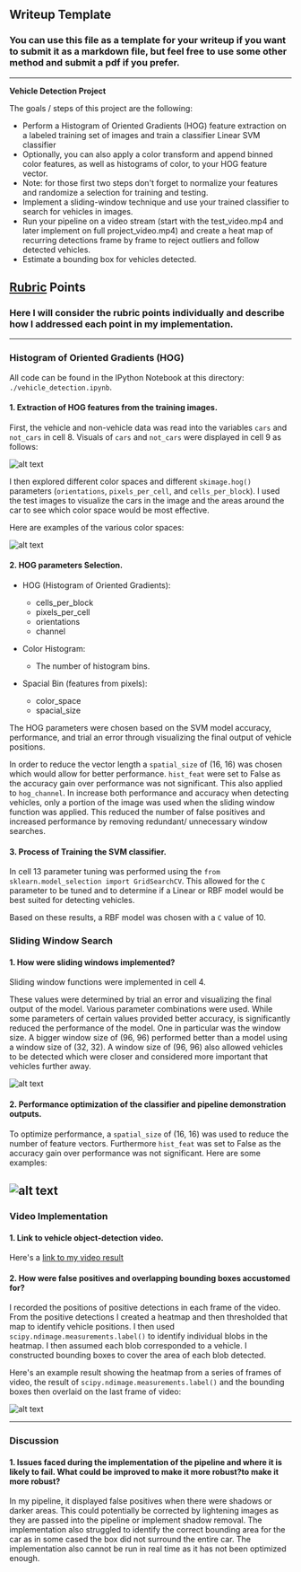 ## Writeup Template
### You can use this file as a template for your writeup if you want to submit it as a markdown file, but feel free to use some other method and submit a pdf if you prefer.

---

**Vehicle Detection Project**

The goals / steps of this project are the following:

* Perform a Histogram of Oriented Gradients (HOG) feature extraction on a labeled training set of images and train a classifier Linear SVM classifier
* Optionally, you can also apply a color transform and append binned color features, as well as histograms of color, to your HOG feature vector.
* Note: for those first two steps don't forget to normalize your features and randomize a selection for training and testing.
* Implement a sliding-window technique and use your trained classifier to search for vehicles in images.
* Run your pipeline on a video stream (start with the test_video.mp4 and later implement on full project_video.mp4) and create a heat map of recurring detections frame by frame to reject outliers and follow detected vehicles.
* Estimate a bounding box for vehicles detected.

[//]: # (Image References)
[image1]: ./examples/car_not_car.png
[image2]: ./examples/HOG_example.jpg
[image3]: ./examples/sliding_windows.jpg
[image4]: ./examples/sliding_window.jpg
[image5]: ./examples/bboxes_and_heat.png
[image6]: ./examples/labels_map.png
[image7]: ./examples/output_bboxes.png
[image8]: ./examples/car_notcar.png
[image9]: ./examples/color_spaces.png
[image10]: ./examples/window.png
[image11]: ./examples/test_images.png
[image12]: ./examples/false_positives.png

[video1]: ./project_video.mp4

## [Rubric](https://review.udacity.com/#!/rubrics/513/view) Points
### Here I will consider the rubric points individually and describe how I addressed each point in my implementation.  

---
### Histogram of Oriented Gradients (HOG)

All code can be found in the IPython Notebook at this directory: `./vehicle_detection.ipynb`.

#### 1. Extraction of HOG features from the training images.

First, the vehicle and non-vehicle data was read into the variables `cars` and `not_cars` in cell 8. Visuals of `cars` and `not_cars` were displayed in cell 9 as follows:

![alt text][image8]


I then explored different color spaces and different `skimage.hog()` parameters (`orientations`, `pixels_per_cell`, and `cells_per_block`). I used the test images to visualize the cars in the image and the areas around the car to see which color space would be most effective.

Here are examples of the various color spaces:

![alt text][image9]


#### 2. HOG parameters Selection.

- HOG (Histogram of Oriented Gradients):
    - cells_per_block
    - pixels_per_cell
    - orientations
    - channel


- Color Histogram:
    - The number of histogram bins.


- Spacial Bin (features from pixels):
    - color_space
    - spacial_size

The HOG parameters were chosen based on the SVM model accuracy, performance, and trial an error through visualizing the final output of vehicle positions.

In order to reduce the vector length a `spatial_size` of (16, 16) was chosen which would allow for better performance. `hist_feat` were set to False as the accuracy gain over performance was not significant. This also applied to `hog_channel`. In increase both performance and accuracy when detecting vehicles, only a portion of the image was used when the sliding window function was applied. This reduced the number of false positives and increased performance by removing redundant/ unnecessary window searches.   

#### 3. Process of Training the SVM classifier.
In cell 13 parameter tuning was performed using the `from sklearn.model_selection import GridSearchCV`. This allowed for the `C` parameter to be tuned and to determine if a Linear or RBF model would be best suited for detecting vehicles.

Based on these results, a RBF model was chosen with a `C` value of 10.


### Sliding Window Search

#### 1. How were sliding windows implemented?

Sliding window functions were implemented in cell 4.

These values were determined by trial an error and visualizing the final output of the model. Various parameter combinations were used. While some parameters of certain values provided better accuracy, is significantly reduced the performance of the model. One in particular was the window size. A bigger window size of (96, 96) performed better than a model using a window size of (32, 32). A window size of (96, 96) also allowed vehicles to be detected which were closer and considered more important that vehicles further away.


![alt text][image10]

#### 2. Performance optimization of the classifier and pipeline demonstration outputs.

To optimize performance, a `spatial_size` of (16, 16) was used to reduce the number of feature vectors. Furthermore `hist_feat` was set to False as the accuracy gain over performance was not significant. Here are some examples:

![alt text][image11]
---

### Video Implementation

#### 1. Link to vehicle object-detection video.
Here's a [link to my video result](./test_videos_output/project_video.mp4)


#### 2. How were false positives and overlapping bounding boxes accustomed for?

I recorded the positions of positive detections in each frame of the video.  From the positive detections I created a heatmap and then thresholded that map to identify vehicle positions. I then used `scipy.ndimage.measurements.label()` to identify individual blobs in the heatmap. I then assumed each blob corresponded to a vehicle. I constructed bounding boxes to cover the area of each blob detected.  

Here's an example result showing the heatmap from a series of frames of video, the result of `scipy.ndimage.measurements.label()` and the bounding boxes then overlaid on the last frame of video:

![alt text][image12]

---

### Discussion

#### 1. Issues faced during the implementation of the pipeline and where it is likely to fail. What could be improved to make it more robust?to make it more robust?

In my pipeline, it displayed false positives when there were shadows or darker areas. This could potentially be corrected by lightening images as they are passed into the pipeline or implement shadow removal. The implementation also struggled to identify the correct bounding area for the car as in some cased the box did not surround the entire car. The implementation also cannot be run in real time as it has not been optimized enough.
